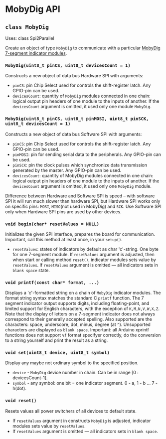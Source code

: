 # MobyDig API

## `class MobyDig`
Uses: class Spi2Parallel

Create an object of type `MobyDig` to communicate with a particular [MobyDig 7-segment indicator modules](https://my.amperka.com/modules/mobydig).

### `MobyDig(uint8_t pinCS, uint8_t devicesCount = 1)`

Constructs a new object of data bus Hardware SPI with arguments:

- `pinCS`: pin Chip Select used for controls the shift-register latch. Any GPIO-pin can be used.
- `devicesCount`: quantity of `MobyDig` modules connected in one chain: logical output pin headers of one module to the inputs of another. If the `devicesCount` argument is omitted, it used only one module `MobyDig`.

### `MobyDig(uint8_t pinCS, uint8_t pinMOSI, uint8_t pinSCK, uint8_t devicesCount = 1)`

Constructs a new object of data bus Software SPI with arguments:

- `pinCS`: pin Chip Select used for controls the shift-register latch. Any GPIO-pin can be used.
- `pinMOSI`: pin for sending serial data to the peripherals. Any GPIO-pin can be used.
- `pinSCK`: pin the clock pulses which synchronize data transmission generated by the master. Any GPIO-pin can be used.
- `devicesCount`: quantity of MobyDig modules connected in one chain: logical output pin headers of one module to the inputs of another. If the `devicesCount` argument is omitted, it used only one `MobyDig` module.

Difference between Hardware and Software SPI is speed – with software SPI it will run much slower than hardware SPI, but Hardware SPI works only on specific pins: `MOSI`, `MISO`(not used in MobyDig) and `SCK`. Use Software SPI only when Hardware SPI pins are used by other devices.

### `void begin(char* resetValues = NULL)`

Initializes the given SPI interface, prepares the board for communication. Important, call this method at least once, in your `setup()`.

- `resetValues`: states of indicators by default as char 'c'-string. One byte for one 7-segment module. If `resetValues` argument is adjusted, then when start or calling method `reset()`, indicator modules sets value by `resetValues`. If `resetValues` argument is omitted — all indicators sets in `blank space` state.

### `void printf(const char* format, ...)`

Displays a 'c'-formatted string on a chain of `MobyDig` indicator modules. The format string syntax matches the standard C `printf` function.
The 7 segment indicator output supports digits, including floating-point, and limited support for English characters, with the exception of `K,M,N,V,W,X,Z`. Note that the display of letters on a 7-segment indicator does not always correspond to their generally accepted spelling.
Also supported are the characters: space, underscore, dot, minus, degree (at `^`). Unsupported characters are displayed as `blank space`.
Important: all Arduino xprintf functions does not support `%f` format specifyer correctly, do the conversion to a string yourself and print the result as a string.

### `void set(uint8_t device, uint8_t symbol)`

Display any maybe not ordinary symbol to the specified position.
- `device` - `MobyDig` device number in chain. Can be in range [0 : devicesCount-1].
- `symbol` - any symbol: one bit = one indicator segment. 0 - a, 1 - b ... 7 - h(dot).

### `void reset()`

Resets values all power switchers of all devices to default state.

- If `resetValues` argument in constructs `MobyDig` is adjusted, indicator modules sets value by `resetValues`.
- If `resetValues` argument is omitted — all indicators sets in `blank space`.
